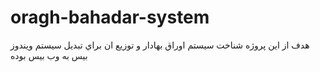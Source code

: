 # oragh-bahadar-system
هدف از اين پروژه شناخت سيستم اوراق بهادار و توزيع ان براي تبديل سيستم ويندوز بيس به وب بيس بوده


